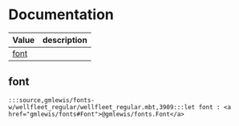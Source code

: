 # Documentation
|Value|description|
|---|---|
|[font](#font)||

## font

```moonbit
:::source,gmlewis/fonts-w/wellfleet_regular/wellfleet_regular.mbt,3909:::let font : <a href="gmlewis/fonts#Font">@gmlewis/fonts.Font</a>
```

